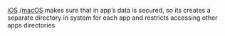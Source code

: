 [iOS](iOS.md) /[macOS](macOS.md)  makes sure that in app’s data is secured, so its creates a separate directory in system for each app and restricts accessing other apps directories
